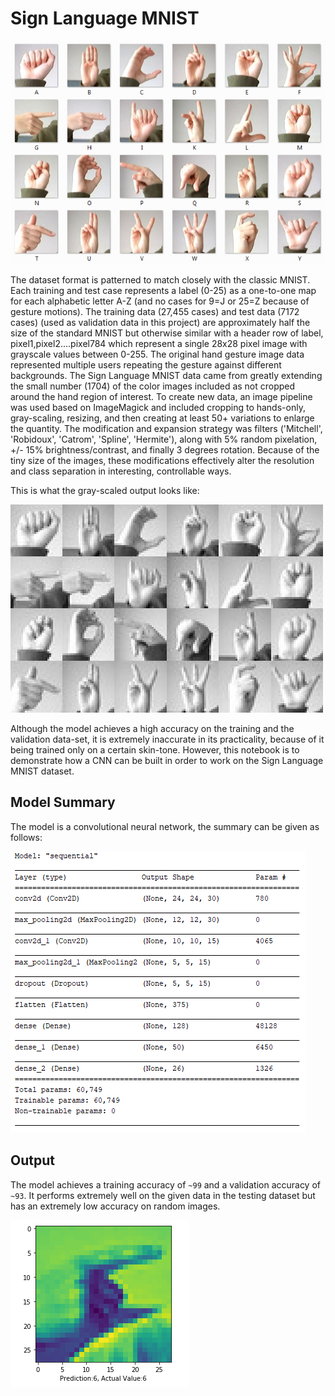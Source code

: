 # Sign Language MNIST

![Sign_Language_MNIST](american_sign_1.png)

The dataset format is patterned to match closely with the classic MNIST. Each training and test case represents a label (0-25) as a one-to-one map for each alphabetic letter A-Z (and no cases for 9=J or 25=Z because of gesture motions). The training data (27,455 cases) and test data (7172 cases) (used as validation data in this project) are approximately half the size of the standard MNIST but otherwise similar with a header row of label, pixel1,pixel2....pixel784 which represent a single 28x28 pixel image with grayscale values between 0-255. The original hand gesture image data represented multiple users repeating the gesture against different backgrounds. The Sign Language MNIST data came from greatly extending the small number (1704) of the color images included as not cropped around the hand region of interest. To create new data, an image pipeline was used based on ImageMagick and included cropping to hands-only, gray-scaling, resizing, and then creating at least 50+ variations to enlarge the quantity. The modification and expansion strategy was filters ('Mitchell', 'Robidoux', 'Catrom', 'Spline', 'Hermite'), along with 5% random pixelation, +/- 15% brightness/contrast, and finally 3 degrees rotation. Because of the tiny size of the images, these modifications effectively alter the resolution and class separation in interesting, controllable ways.

This is what the gray-scaled output looks like:

![Grayscale_Output](american_sign_2.png)

Although the model achieves a high accuracy on the training and the validation data-set, it is extremely inaccurate in its practicality, because of it being trained only on a certain skin-tone. However, this notebook is to demonstrate how a CNN can be built in order to work on the Sign Language MNIST dataset.

## Model Summary

The model is a convolutional neural network, the summary can be given as follows:

![Model_Summary](model_summary.png)

## Output

The model achieves a training accuracy of ```~99``` and a validation accuracy of ```~93```. It performs extremely well on the given data in the testing dataset but has an extremely low accuracy on random images.

![Model_Output](prediction_output.png)

